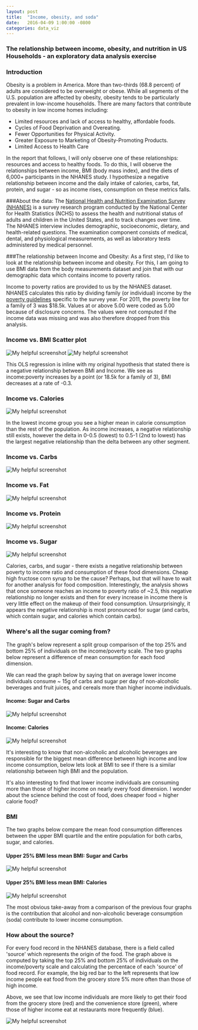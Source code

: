 ```yaml
---
layout: post
title:  "Income, obesity, and soda"
date:   2016-04-09 1:00:00 -0800
categories: data_viz	
---
```


### The relationship between income, obesity, and nutrition in US Households - an exploratory data analysis exercise 

### Introduction
Obesity is a problem in America. More than two-thirds (68.8 percent) of adults are considered to be overweight or obese. While all segments of the U.S. population are affected by obesity, obesity tends to be particularly prevalent in low-income households. There are many factors that contribute to obesity in low income homes including:

- Limited resources and lack of access to healthy, affordable foods.
- Cycles of Food Deprivation and Overeating.
- Fewer Opportunities for Physical Activity.
- Greater Exposure to Marketing of Obesity-Promoting Products.
- Limited Access to Health Care

In the report that follows, I will only observe one of these relationships: resources and access to healthy foods. To do this, I will observe the relationships between income, BMI (body mass index), and the diets of 6,000+ participants in the NHANES study. I hypothesize a negative relationship between income and the daily intake of calories, carbs, fat, protein, and sugar - so as income rises, consumption on these metrics falls. 

###About the data:
The [National Health and Nutrition Examination Survey (NHANES)](http://www.cdc.gov/nchs/nhanes.htm) is a survey research program conducted by the National Center for Health Statistics (NCHS) to assess the health and nutritional status of adults and children in the United States, and to track changes over time. The NHANES interview includes demographic, socioeconomic, dietary, and health-related questions. The examination component consists of medical, dental, and physiological measurements, as well as laboratory tests administered by medical personnel.

###The relationship between Income and Obesity:
As a first step, I'd like to look at the relationship between income and obesity. For this, I am going to use BMI data from the body measurements dataset and join that with our demographic data which contains income to poverty ratios.

Income to poverty ratios are provided to us by the NHANES dataset. NHANES calculates this ratio by dividing family (or individual) income by the [poverty guidelines](https://aspe.hhs.gov/poverty-guidelines) specific to the survey year. For 2011, the poverty line for a family of 3 was $18.5k. Values at or above 5.00 were coded as 5.00 because of disclosure concerns. The values were not computed if the income data was missing and was also therefore dropped from this analysis.

### Income vs. BMI Scatter plot 
![My helpful screenshot](http://stanleychris2.github.io/home/resources/scatter.png)
![My helpful screenshot](http://stanleychris2.github.io/home/resources/ols.png)

This OLS regression is inline with my original hypothesis that stated there is a negative relationship between BMI and Income. We see as income:poverty increases by a point (or 18.5k for a family of 3), BMI decreases at a rate of -0.3.

### Income vs. Calories 
![My helpful screenshot](http://stanleychris2.github.io/home/resources/calories.png)

In the lowest income group you see a higher mean in calorie consumption than the rest of the population. As income increases, a negative relationship still exists, however the delta in 0-0.5 (lowest) to 0.5-1 (2nd to lowest) has the largest negative relationship than the delta between any other segment. 

### Income vs. Carbs
![My helpful screenshot](http://stanleychris2.github.io/home/resources/carbs.png)

### Income vs. Fat
![My helpful screenshot](http://stanleychris2.github.io/home/resources/fat.png)

### Income vs. Protein
![My helpful screenshot](http://stanleychris2.github.io/home/resources/protien.png)

### Income vs. Sugar
![My helpful screenshot](http://stanleychris2.github.io/home/resources/sugar.png)

Calories, carbs, and sugar - there exists a negative relationship between poverty to income ratio and consumption of these food dimensions. Cheap high fructose corn syrup to be the cause? Perhaps, but that will have to wait for another analysis for food composition. Interestingly, the analysis shows that once someone reaches an income to poverty ratio of ~2.5, this negative relationship no longer exists and then for every increase in income there is very little effect on the makeup of their food consumption. Unsurprisingly, it appears the negative relationship is most pronounced for sugar (and carbs, which contain sugar, and calories which contain carbs).

### Where's all the sugar coming from?

The graph's below represent a split group comparison of the top 25% and bottom 25% of individuals on the income/poverty scale. The two graphs below represent a difference of mean consumption for each food dimension. 

We can read the graph below by saying that on average lower income individuals consume ~ 15g of carbs and sugar per day of non-alcoholic beverages and fruit juices, and cereals more than higher income individuals. 

#### Income: Sugar and Carbs 
![My helpful screenshot](http://stanleychris2.github.io/home/resources/macro_nutrient_income.png)

#### Income: Calories
![My helpful screenshot](http://stanleychris2.github.io/home/resources/g_calorie.png)

It's interesting to know that non-alcoholic and alcoholic beverages are responsible for the biggest mean difference between high income and low income consumption, below lets look at BMI to see if there is a similar relationship between high BMI and the population. 

It's also interesting to find that lower income individuals are consuming more than those of higher income on nearly every food dimension. I wonder about the science behind the cost of food, does cheaper food = higher calorie food?


### BMI

The two graphs below compare the mean food consumption differences between the upper BMI quartile and the entire population for both carbs, sugar, and calories.  

#### Upper 25% BMI less mean BMI:  Sugar and Carbs 

![My helpful screenshot](http://stanleychris2.github.io/home/resources/macro_bmi.png)

#### Upper 25% BMI less mean BMI: Calories
![My helpful screenshot](http://stanleychris2.github.io/home/resources/calories_bmi.png)

The most obvious take-away from a comparison of the previous four graphs is the contribution that alcohol and non-alcoholic beverage consumption (soda) contribute to lower income consumption. 

### How about the source?

For every food record in the NHANES database, there is a field called 'source' which represents the origin of the food. The graph above is computed by taking the top 25% and bottom 25% of individuals on the income/poverty scale and calculating the percentace of each 'source' of food record. For example, the big red bar to the left represents that low income people eat food from the grocery store 5% more often than those of high income.

Above, we see that low income individuals are more likely to get their food from the grocery store (red) and the convenience store (green), where those of higher income eat at restaurants more frequently (blue).

![My helpful screenshot](http://stanleychris2.github.io/home/resources/g_source.png)
